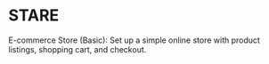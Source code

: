 # STARE
E-commerce Store (Basic): Set up a simple online store with product listings, shopping cart, and checkout.

